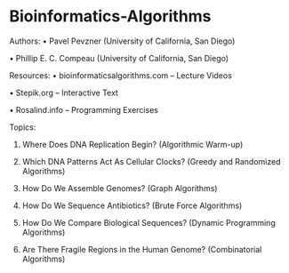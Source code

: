 # Bioinformatics-Algorithms
Authors:
• Pavel Pevzner (University of California, San Diego)

• Phillip E. C. Compeau (University of California, San Diego)

Resources:
• bioinformaticsalgorithms.com – Lecture Videos

• Stepik.org – Interactive Text

• Rosalind.info – Programming Exercises

Topics:
1) Where Does DNA Replication Begin? (Algorithmic Warm-up)

2) Which DNA Patterns Act As Cellular Clocks? (Greedy and Randomized Algorithms)

3) How Do We Assemble Genomes? (Graph Algorithms)

4) How Do We Sequence Antibiotics? (Brute Force Algorithms)

5) How Do We Compare Biological Sequences? (Dynamic Programming Algorithms)

6) Are There Fragile Regions in the Human Genome? (Combinatorial Algorithms)
